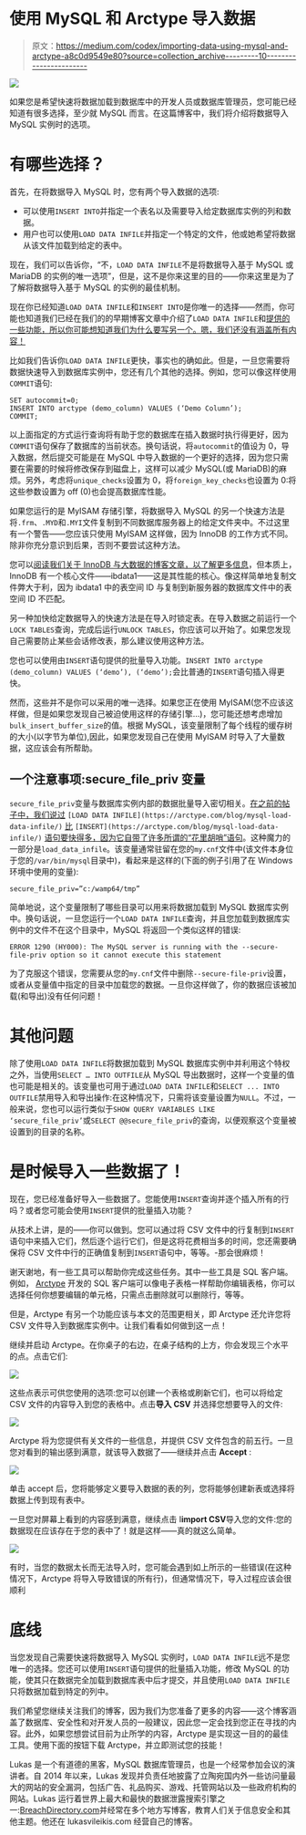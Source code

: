 # 使用 MySQL 和 Arctype 导入数据

> 原文：<https://medium.com/codex/importing-data-using-mysql-and-arctype-a8c0d9549e80?source=collection_archive---------10----------------------->

![](img/89e02442c8f73cf13516f6b88c088709.png)

如果您是希望快速将数据加载到数据库中的开发人员或数据库管理员，您可能已经知道有很多选择，至少就 MySQL 而言。在这篇博客中，我们将介绍将数据导入 MySQL 实例时的选项。

# 有哪些选择？

首先，在将数据导入 MySQL 时，您有两个导入数据的选项:

*   可以使用`INSERT INTO`并指定一个表名以及需要导入给定数据库实例的列和数据。
*   用户也可以使用`LOAD DATA INFILE`并指定一个特定的文件，他或她希望将数据从该文件加载到给定的表中。

现在，我们可以告诉你，“不，`LOAD DATA INFILE`不是将数据导入基于 MySQL 或 MariaDB 的实例的唯一选项”，但是，这不是你来这里的目的——你来这里是为了了解将数据导入基于 MySQL 的实例的最佳机制。

现在你已经知道`LOAD DATA INFILE`和`INSERT INTO`是你唯一的选择——然而，你可能也知道我们已经在我们的的早期博客文章中介绍了`LOAD DATA INFILE`和[提供的一些功能，所以你可能想知道我们为什么要写另一个。嗯，我们还没有涵盖所有内容！](https://arctype.com/blog/mysql-load-data-infile/)

比如我们告诉你`LOAD DATA INFILE`更快，事实也的确如此。但是，一旦您需要将数据快速导入到数据库实例中，您还有几个其他的选择。例如，您可以像这样使用`COMMIT`语句:

```
SET autocommit=0;
INSERT INTO arctype (demo_column) VALUES (‘Demo Column’);
COMMIT;
```

以上面指定的方式运行查询将有助于您的数据库在插入数据时执行得更好，因为`COMMIT`语句保存了数据库的当前状态。换句话说，将`autocommit`的值设为 0，导入数据，然后提交可能是在 MySQL 中导入数据的一个更好的选择，因为您只需要在需要的时候将修改保存到磁盘上，这样可以减少 MySQL(或 MariaDB)的麻烦。另外，考虑将`unique_checks`设置为 0，将`foreign_key_checks`也设置为 0:将这些参数设置为 off (0)也会提高数据库性能。

如果您运行的是 MyISAM 存储引擎，将数据导入 MySQL 的另一个快速方法是将`.frm`、`.MYD`和`.MYI`文件复制到不同数据库服务器上的给定文件夹中。不过这里有一个警告——您应该只使用 MyISAM 这样做，因为 InnoDB 的工作方式不同。除非你充分意识到后果，否则不要尝试这种方法。

您可以[阅读我们关于 InnoDB 与大数据的博客文章，以了解更多信息](https://arctype.com/blog/mysql-storage-engine-big-data/)，但本质上，InnoDB 有一个核心文件——ibdata1——这是其性能的核心。像这样简单地复制文件弊大于利，因为 ibdata1 中的表空间 ID 与复制到新服务器的数据库文件中的表空间 ID 不匹配。

另一种加快给定数据导入的快速方法是在导入时锁定表。在导入数据之前运行一个`LOCK TABLES`查询，完成后运行`UNLOCK TABLES`，你应该可以开始了。如果您发现自己需要防止某些会话修改表，那么建议使用这种方法。

您也可以使用由`INSERT`语句提供的批量导入功能。`INSERT INTO arctype (demo_column) VALUES (‘demo’), (‘demo’);`会比普通的`INSERT`语句插入得更快。

然而，这些并不是你可以采用的唯一选择。如果您正在使用 MyISAM(您不应该这样做，但是如果您发现自己被迫使用这样的存储引擎…)，您可能还想考虑增加`bulk_insert_buffer_size`的值。根据 MySQL，该变量限制了每个线程的缓存树的大小(以字节为单位),因此，如果您发现自己在使用 MyISAM 时导入了大量数据，这应该会有所帮助。

## 一个注意事项:secure_file_priv 变量

`secure_file_priv`变量与数据库实例内部的数据批量导入密切相关。[在之前的帖子中，我们说过](https://arctype.com/blog/mysql-load-data-infile/) `[LOAD DATA INFILE](https://arctype.com/blog/mysql-load-data-infile/)` [比](https://arctype.com/blog/mysql-load-data-infile/) `[INSERT](https://arctype.com/blog/mysql-load-data-infile/)` [语句要快得多，因为它自带了许多所谓的“花里胡哨”语句](https://arctype.com/blog/mysql-load-data-infile/)。这种魔力的一部分是`load_data_infile`。该变量通常驻留在您的`my.cnf`文件中(该文件本身位于您的`/var/bin/mysql`目录中)，看起来是这样的(下面的例子引用了在 Windows 环境中使用的变量):

`secure_file_priv=”c:/wamp64/tmp”`

简单地说，这个变量限制了哪些目录可以用来将数据加载到 MySQL 数据库实例中。换句话说，一旦您运行一个`LOAD DATA INFILE`查询，并且您加载到数据库实例中的文件不在这个目录中，MySQL 将返回一个类似这样的错误:

```
ERROR 1290 (HY000): The MySQL server is running with the --secure-file-priv option so it cannot execute this statement
```

为了克服这个错误，您需要从您的`my.cnf`文件中删除`--secure-file-priv`设置，或者从变量值中指定的目录中加载您的数据。一旦你这样做了，你的数据应该被加载(和导出)没有任何问题！

# 其他问题

除了使用`LOAD DATA INFILE`将数据加载到 MySQL 数据库实例中并利用这个特权之外，当使用`SELECT … INTO OUTFILE`从 MySQL 导出数据时，这样一个变量的值也可能是相关的。该变量也可用于通过`LOAD DATA INFILE`和`SELECT ... INTO OUTFILE`禁用导入和导出操作:在这种情况下，只需将该变量设置为`NULL`。不过，一般来说，您也可以运行类似于`SHOW QUERY VARIABLES LIKE ‘secure_file_priv’`或`SELECT @@secure_file_priv`的查询，以便观察这个变量被设置到的目录的名称。

# 是时候导入一些数据了！

现在，您已经准备好导入一些数据了。您能使用`INSERT`查询并逐个插入所有的行吗？或者您可能会使用`INSERT`提供的批量插入功能？

从技术上讲，是的——你可以做到。您可以通过将 CSV 文件中的行复制到`INSERT`语句中来插入它们，然后逐个运行它们，但是这将花费相当多的时间，您还需要确保将 CSV 文件中行的正确值复制到`INSERT`语句中，等等。-那会很麻烦！

谢天谢地，有一些工具可以帮助你完成这些任务。其中一些工具是 SQL 客户端。例如， [Arctype](https://arctype.com) 开发的 SQL 客户端可以像电子表格一样帮助你编辑表格，你可以选择任何你想要编辑的单元格，只需点击删除就可以删除行，等等。

但是，Arctype 有另一个功能应该与本文的范围更相关，即 Arctype 还允许您将 CSV 文件导入到数据库实例中。让我们看看如何做到这一点！

继续并启动 Arctype。在你桌子的右边，在桌子结构的上方，你会发现三个水平的点。点击它们:

![](img/459e9f9ab05144664f403d32c30f086e.png)

这些点表示可供您使用的选项:您可以创建一个表格或刷新它们，也可以将给定 CSV 文件的内容导入到您的表格中。点击**导入 CSV** 并选择您想要导入的文件:

![](img/02ec142585d8d1dc11b0088e566b7bb0.png)

Arctype 将为您提供有关文件的一些信息，并提供 CSV 文件包含的前五行。一旦您对看到的输出感到满意，就该导入数据了——继续并点击 **Accept** :

![](img/f06d5281317239edf61edabfa77fb86c.png)

单击 accept 后，您将能够定义要导入数据的表的列，您将能够创建新表或选择将数据上传到现有表中。

一旦您对屏幕上看到的内容感到满意，继续点击 I**import CSV**导入您的文件:您的数据现在应该存在于您的表中了！就是这样——真的就这么简单。

![](img/340cb66f14bd13f2c1f7b3815c848f7d.png)

有时，当您的数据太长而无法导入时，您可能会遇到如上所示的一些错误(在这种情况下，Arctype 将导入导致错误的所有行)，但通常情况下，导入过程应该会很顺利

# 底线

当您发现自己需要快速将数据导入 MySQL 实例时，`LOAD DATA INFILE`远不是您唯一的选择。您还可以使用`INSERT`语句提供的批量插入功能，修改 MySQL 的功能，使其只在数据完全加载到数据库表中后才提交，并且使用`LOAD DATA INFILE`只将数据加载到特定的列中。

我们希望您继续关注我们的博客，因为我们为您准备了更多的内容——这个博客涵盖了数据库、安全性和对开发人员的一般建议，因此您一定会找到您正在寻找的内容。此外，如果您想尝试目前为止所学的内容，Arctype 是实现这一目的的最佳工具。使用下面的按钮下载 Arctype，并立即测试您的技能！

Lukas 是一个有道德的黑客，MySQL 数据库管理员，也是一个经常参加会议的演讲者。自 2014 年以来，Lukas 发现并负责任地披露了立陶宛国内外一些访问量最大的网站的安全漏洞，包括广告、礼品购买、游戏、托管网站以及一些政府机构的网站。Lukas 运行着世界上最大和最快的数据泄露搜索引擎之一:[BreachDirectory.com](http://breachdirectory.com/)并经常在多个地方写博客，教育人们关于信息安全和其他主题。他还在 lukasvileikis.com 经营自己的博客。